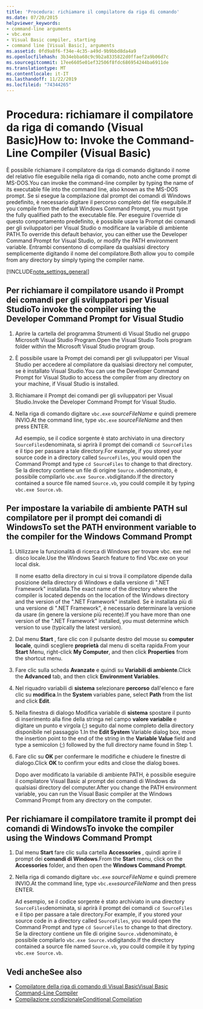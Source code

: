 ```yaml
---
title: 'Procedura: richiamare il compilatore da riga di comando'
ms.date: 07/20/2015
helpviewer_keywords:
- command-line arguments
- vbc.exe
- Visual Basic compiler, starting
- command line [Visual Basic], arguments
ms.assetid: 0fd9a8f6-f34e-4c35-a49d-9b9bbd8da4a9
ms.openlocfilehash: 3b34ebba68c9c9b2a8335822d0ffaef2a9b06d7c
ms.sourcegitcommit: 17ee6605e01ef32506f8fdc686954244ba6911de
ms.translationtype: MT
ms.contentlocale: it-IT
ms.lasthandoff: 11/22/2019
ms.locfileid: "74344265"
---
```

# <a name="how-to-invoke-the-command-line-compiler-visual-basic"></a><span data-ttu-id="90124-102">Procedura: richiamare il compilatore da riga di comando (Visual Basic)</span><span class="sxs-lookup"><span data-stu-id="90124-102">How to: Invoke the Command-Line Compiler (Visual Basic)</span></span>

<span data-ttu-id="90124-103">È possibile richiamare il compilatore da riga di comando digitando il nome del relativo file eseguibile nella riga di comando, noto anche come prompt di MS-DOS.</span><span class="sxs-lookup"><span data-stu-id="90124-103">You can invoke the command-line compiler by typing the name of its executable file into the command line, also known as the MS-DOS prompt.</span></span> <span data-ttu-id="90124-104">Se si esegue la compilazione dal prompt dei comandi di Windows predefinito, è necessario digitare il percorso completo del file eseguibile.</span><span class="sxs-lookup"><span data-stu-id="90124-104">If you compile from the default Windows Command Prompt, you must type the fully qualified path to the executable file.</span></span> <span data-ttu-id="90124-105">Per eseguire l'override di questo comportamento predefinito, è possibile usare la Prompt dei comandi per gli sviluppatori per Visual Studio o modificare la variabile di ambiente PATH.</span><span class="sxs-lookup"><span data-stu-id="90124-105">To override this default behavior, you can either use the Developer Command Prompt for Visual Studio, or modify the PATH environment variable.</span></span> <span data-ttu-id="90124-106">Entrambi consentono di compilare da qualsiasi directory semplicemente digitando il nome del compilatore.</span><span class="sxs-lookup"><span data-stu-id="90124-106">Both allow you to compile from any directory by simply typing the compiler name.</span></span>

[!INCLUDE[note_settings_general](~/includes/note-settings-general-md.md)]

## <a name="to-invoke-the-compiler-using-the-developer-command-prompt-for-visual-studio"></a><span data-ttu-id="90124-107">Per richiamare il compilatore usando il Prompt dei comandi per gli sviluppatori per Visual Studio</span><span class="sxs-lookup"><span data-stu-id="90124-107">To invoke the compiler using the Developer Command Prompt for Visual Studio</span></span>

1. <span data-ttu-id="90124-108">Aprire la cartella del programma Strumenti di Visual Studio nel gruppo Microsoft Visual Studio Program.</span><span class="sxs-lookup"><span data-stu-id="90124-108">Open the Visual Studio Tools program folder within the Microsoft Visual Studio program group.</span></span>

2. <span data-ttu-id="90124-109">È possibile usare la Prompt dei comandi per gli sviluppatori per Visual Studio per accedere al compilatore da qualsiasi directory nel computer, se è installato Visual Studio.</span><span class="sxs-lookup"><span data-stu-id="90124-109">You can use the Developer Command Prompt for Visual Studio to access the compiler from any directory on your machine, if Visual Studio is installed.</span></span>

3. <span data-ttu-id="90124-110">Richiamare il Prompt dei comandi per gli sviluppatori per Visual Studio.</span><span class="sxs-lookup"><span data-stu-id="90124-110">Invoke the Developer Command Prompt for Visual Studio.</span></span>

4. <span data-ttu-id="90124-111">Nella riga di comando digitare `vbc.exe` *sourceFileName* e quindi premere INVIO.</span><span class="sxs-lookup"><span data-stu-id="90124-111">At the command line, type `vbc.exe` *sourceFileName* and then press ENTER.</span></span>

    <span data-ttu-id="90124-112">Ad esempio, se il codice sorgente è stato archiviato in una directory `SourceFiles`denominata, si aprirà il prompt dei comandi `cd SourceFiles` e il tipo per passare a tale directory.</span><span class="sxs-lookup"><span data-stu-id="90124-112">For example, if you stored your source code in a directory called `SourceFiles`, you would open the Command Prompt and type `cd SourceFiles` to change to that directory.</span></span> <span data-ttu-id="90124-113">Se la directory contiene un file di origine `Source.vb`denominato, è possibile compilarlo `vbc.exe Source.vb`digitando.</span><span class="sxs-lookup"><span data-stu-id="90124-113">If the directory contained a source file named `Source.vb`, you could compile it by typing `vbc.exe Source.vb`.</span></span>

## <a name="to-set-the-path-environment-variable-to-the-compiler-for-the-windows-command-prompt"></a><span data-ttu-id="90124-114">Per impostare la variabile di ambiente PATH sul compilatore per il prompt dei comandi di Windows</span><span class="sxs-lookup"><span data-stu-id="90124-114">To set the PATH environment variable to the compiler for the Windows Command Prompt</span></span>

1. <span data-ttu-id="90124-115">Utilizzare la funzionalità di ricerca di Windows per trovare vbc. exe nel disco locale.</span><span class="sxs-lookup"><span data-stu-id="90124-115">Use the Windows Search feature to find Vbc.exe on your local disk.</span></span>

    <span data-ttu-id="90124-116">Il nome esatto della directory in cui si trova il compilatore dipende dalla posizione della directory di Windows e dalla versione di ".NET Framework" installata.</span><span class="sxs-lookup"><span data-stu-id="90124-116">The exact name of the directory where the compiler is located depends on the location of the Windows directory and the version of the ".NET Framework" installed.</span></span> <span data-ttu-id="90124-117">Se è installata più di una versione di ".NET Framework", è necessario determinare la versione da usare (in genere la versione più recente).</span><span class="sxs-lookup"><span data-stu-id="90124-117">If you have more than one version of the ".NET Framework" installed, you must determine which version to use (typically the latest version).</span></span>

2. <span data-ttu-id="90124-118">Dal menu **Start** , fare clic con il pulsante destro del mouse su **computer locale**, quindi scegliere **proprietà** dal menu di scelta rapida.</span><span class="sxs-lookup"><span data-stu-id="90124-118">From your **Start** Menu, right-click **My Computer**, and then click **Properties** from the shortcut menu.</span></span>

3. <span data-ttu-id="90124-119">Fare clic sulla scheda **Avanzate** e quindi su **Variabili di ambiente**.</span><span class="sxs-lookup"><span data-stu-id="90124-119">Click the **Advanced** tab, and then click **Environment Variables**.</span></span>

4. <span data-ttu-id="90124-120">Nel riquadro variabili di **sistema** selezionare **percorso** dall'elenco e fare clic su **modifica**.</span><span class="sxs-lookup"><span data-stu-id="90124-120">In the **System** variables pane, select **Path** from the list and click **Edit**.</span></span>

5. <span data-ttu-id="90124-121">Nella finestra di dialogo Modifica variabile di **sistema** spostare il punto di inserimento alla fine della stringa nel campo **valore variabile** e digitare un punto e virgola (;) seguito dal nome completo della directory disponibile nel passaggio 1.</span><span class="sxs-lookup"><span data-stu-id="90124-121">In the **Edit System** Variable dialog box, move the insertion point to the end of the string in the **Variable Value** field and type a semicolon (;) followed by the full directory name found in Step 1.</span></span>

6. <span data-ttu-id="90124-122">Fare clic su **OK** per confermare le modifiche e chiudere le finestre di dialogo.</span><span class="sxs-lookup"><span data-stu-id="90124-122">Click **OK** to confirm your edits and close the dialog boxes.</span></span>

     <span data-ttu-id="90124-123">Dopo aver modificato la variabile di ambiente PATH, è possibile eseguire il compilatore Visual Basic al prompt dei comandi di Windows da qualsiasi directory del computer.</span><span class="sxs-lookup"><span data-stu-id="90124-123">After you change the PATH environment variable, you can run the Visual Basic compiler at the Windows Command Prompt from any directory on the computer.</span></span>

## <a name="to-invoke-the-compiler-using-the-windows-command-prompt"></a><span data-ttu-id="90124-124">Per richiamare il compilatore tramite il prompt dei comandi di Windows</span><span class="sxs-lookup"><span data-stu-id="90124-124">To invoke the compiler using the Windows Command Prompt</span></span>

1. <span data-ttu-id="90124-125">Dal menu **Start** fare clic sulla cartella **Accessories** , quindi aprire il prompt dei **comandi di Windows**.</span><span class="sxs-lookup"><span data-stu-id="90124-125">From the **Start** menu, click on the **Accessories** folder, and then open the **Windows Command Prompt**.</span></span>

2. <span data-ttu-id="90124-126">Nella riga di comando digitare `vbc.exe` *sourceFileName* e quindi premere INVIO.</span><span class="sxs-lookup"><span data-stu-id="90124-126">At the command line, type `vbc.exe`*sourceFileName* and then press ENTER.</span></span>

     <span data-ttu-id="90124-127">Ad esempio, se il codice sorgente è stato archiviato in una directory `SourceFiles`denominata, si aprirà il prompt dei comandi `cd SourceFiles` e il tipo per passare a tale directory.</span><span class="sxs-lookup"><span data-stu-id="90124-127">For example, if you stored your source code in a directory called `SourceFiles`, you would open the Command Prompt and type `cd SourceFiles` to change to that directory.</span></span> <span data-ttu-id="90124-128">Se la directory contiene un file di origine `Source.vb`denominato, è possibile compilarlo `vbc.exe Source.vb`digitando.</span><span class="sxs-lookup"><span data-stu-id="90124-128">If the directory contained a source file named `Source.vb`, you could compile it by typing `vbc.exe Source.vb`.</span></span>

## <a name="see-also"></a><span data-ttu-id="90124-129">Vedi anche</span><span class="sxs-lookup"><span data-stu-id="90124-129">See also</span></span>

- [<span data-ttu-id="90124-130">Compilatore della riga di comando di Visual Basic</span><span class="sxs-lookup"><span data-stu-id="90124-130">Visual Basic Command-Line Compiler</span></span>](../../../visual-basic/reference/command-line-compiler/index.md)
- [<span data-ttu-id="90124-131">Compilazione condizionale</span><span class="sxs-lookup"><span data-stu-id="90124-131">Conditional Compilation</span></span>](../../../visual-basic/programming-guide/program-structure/conditional-compilation.md)
